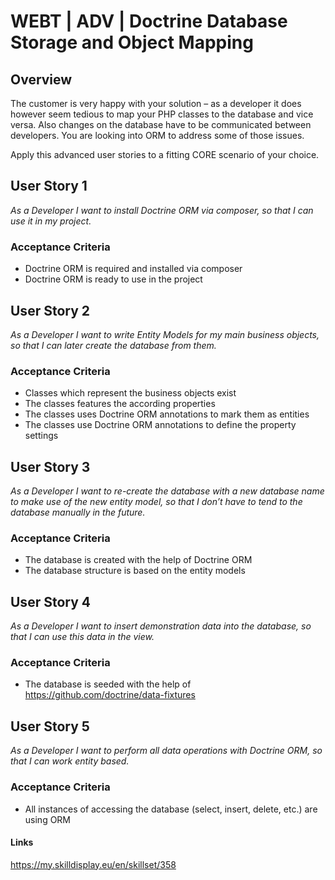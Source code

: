 # WEBT | ADV | Doctrine Database Storage and Object Mapping

## Overview
The customer is very happy with your solution – as a developer it does however seem tedious to map your PHP classes to the database and vice versa. Also changes on the database have to be communicated between developers. You are looking into ORM to address some of those issues.

Apply this advanced user stories to a fitting CORE scenario of your choice.

## User Story 1
*As a Developer I want to install Doctrine ORM via composer, so that I can use it in my project.*

### Acceptance Criteria
- Doctrine ORM is required and installed via composer
- Doctrine ORM is ready to use in the project

## User Story 2
*As a Developer I want to write Entity Models for my main business objects, so that I can later create the database from them.*

### Acceptance Criteria
- Classes which represent the business objects exist
- The classes features the according properties
- The classes uses Doctrine ORM annotations to mark them as entities
- The classes use Doctrine ORM annotations to define the property settings

## User Story 3
*As a Developer I want to re-create the database with a new database name to make use of the new entity model, so that I don’t have to tend to the database manually in the future.*

### Acceptance Criteria
- The database is created with the help of Doctrine ORM
- The database structure is based on the entity models

## User Story 4
*As a Developer I want to insert demonstration data into the database, so that I can use this data in the view.*

### Acceptance Criteria
- The database is seeded with the help of https://github.com/doctrine/data-fixtures

## User Story 5
*As a Developer I want to perform all data operations with Doctrine ORM, so that I can work entity based.*

### Acceptance Criteria
- All instances of accessing the database (select, insert, delete, etc.) are using ORM

#### Links
https://my.skilldisplay.eu/en/skillset/358
